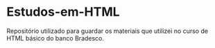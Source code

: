 # Estudos-em-HTML

Repositório utilizado para guardar os materiais que utilizei no curso de HTML básico do banco Bradesco.

